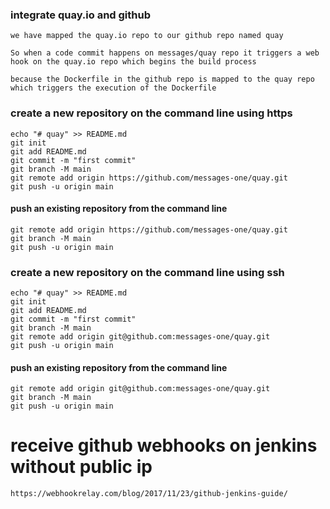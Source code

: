 

### integrate quay.io and github

    we have mapped the quay.io repo to our github repo named quay
    
    So when a code commit happens on messages/quay repo it triggers a web hook on the quay.io repo which begins the build process
    
    because the Dockerfile in the github repo is mapped to the quay repo which triggers the execution of the Dockerfile


### create a new repository on the command line using https

    echo "# quay" >> README.md
    git init
    git add README.md
    git commit -m "first commit"
    git branch -M main
    git remote add origin https://github.com/messages-one/quay.git
    git push -u origin main

#### push an existing repository from the command line

    git remote add origin https://github.com/messages-one/quay.git
    git branch -M main
    git push -u origin main


### create a new repository on the command line using ssh

    echo "# quay" >> README.md
    git init
    git add README.md
    git commit -m "first commit"
    git branch -M main
    git remote add origin git@github.com:messages-one/quay.git
    git push -u origin main

#### push an existing repository from the command line

    git remote add origin git@github.com:messages-one/quay.git
    git branch -M main
    git push -u origin main



# receive github webhooks on jenkins without public ip

    https://webhookrelay.com/blog/2017/11/23/github-jenkins-guide/